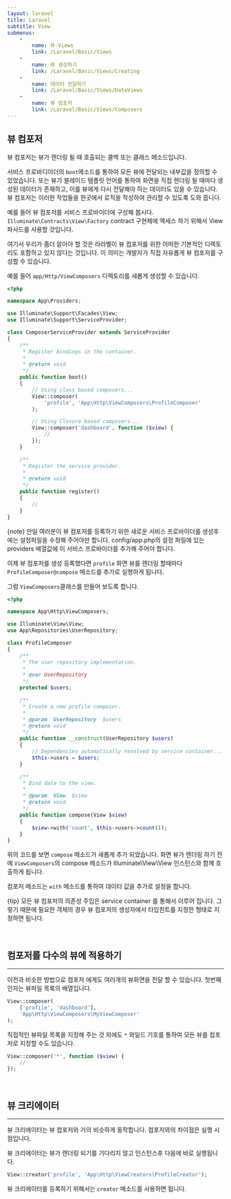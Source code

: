 ```yaml
---
layout: laravel
title: Laravel
subtitle: View
submenus:
    -
        name: 뷰-Views
        link: /Laravel/Basic/Views
    -
        name: 뷰 생성하기
        link: /Laravel/Basic/Views/Creating
    -
        name: 데이터 전달하기
        link: /Laravel/Basic/Views/DataViews
    -
        name: 뷰 컴포저
        link: /Laravel/Basic/Views/Composers
---
```


## 뷰 컴포저

뷰 컴포저는 뷰가 렌더링 될 때 호출되는 콜백 또는 클래스 메소드입니다. 

서비스 프로바디이더의 `boot`메소드를 통하여 모든 뷰에 전달되는 내부값을 정의할 수 있었습니다. 또는 뷰가 블레이드 템플릿 언어를 통하여 화면을 직접 렌더링 될 때마다 생성된 데이터가 존재하고, 이를 뷰에게 다시 전달해야 하는 데이터도 있을 수 있습니다. 뷰 컴포저는 이러한 작업들을 한곳에서 로직을 작성하여 관리할 수 있도록 도와 줍니다.

예를 들어 뷰 컴포저를 서비스 프로바이더에 구성해 봅시다. `Illuminate\Contracts\View\Factory` contract 구현체에 엑세스 하기 위해서 View 파사드를 사용할 것입니다. 

여기서 우리가 좀더 알아야 할 것은 라라벨이 뷰 컴포저를 위한 어떠한 기본적인 디렉토리도 포함하고 있지 않다는 것입니다. 이 의미는 개발자가 직접 자유롭게 뷰 컴포저를 구성할 수 있습니다. 

예를 들어 `app/Http/ViewComposers` 디렉토리를 새롭게 생성할 수 있습니다.

```php
<?php

namespace App\Providers;

use Illuminate\Support\Facades\View;
use Illuminate\Support\ServiceProvider;

class ComposerServiceProvider extends ServiceProvider
{
    /**
     * Register bindings in the container.
     *
     * @return void
     */
    public function boot()
    {
        // Using class based composers...
        View::composer(
            'profile', 'App\Http\ViewComposers\ProfileComposer'
        );

        // Using Closure based composers...
        View::composer('dashboard', function ($view) {
            //
        });
    }

    /**
     * Register the service provider.
     *
     * @return void
     */
    public function register()
    {
        //
    }
}
```

{note} 만일 여러분이 뷰 컴포저를 등록하기 위한 새로운 서비스 프로바이더를 생성후에는 설정파일을 수정해 주어야만 합니다. config/app.php의 설정 파일에 있는 providers 배열값에 이 서비스 프로바이더를 추가해 주어야 합니다.

이제 뷰 컴포저를 생성 등록했다면 `profile` 화면 뷰를 렌더링 할때마다 `ProfileComposer@compose` 메소드를 추가로 실행하게 됩니다.


그럼 `ViewComposers`클래스를 만들어 보도록 합니다.

```php
<?php

namespace App\Http\ViewComposers;

use Illuminate\View\View;
use App\Repositories\UserRepository;

class ProfileComposer
{
    /**
     * The user repository implementation.
     *
     * @var UserRepository
     */
    protected $users;

    /**
     * Create a new profile composer.
     *
     * @param  UserRepository  $users
     * @return void
     */
    public function __construct(UserRepository $users)
    {
        // Dependencies automatically resolved by service container...
        $this->users = $users;
    }

    /**
     * Bind data to the view.
     *
     * @param  View  $view
     * @return void
     */
    public function compose(View $view)
    {
        $view->with('count', $this->users->count());
    }
}
```

위의 코드를 보면 `compose` 메소드가 새롭게 추가 되었습니다. 화면 뷰가 렌더링 하기 전에 `ViewComposers`의 compose 메소드가 Illuminate\View\View 인스턴스와 함께 호출하게 됩니다.

컴포저 메소드는 `with` 메소드를 통하여 데이터 값을 추가로 설정을 합니다.

{tip} 모든 뷰 컴포저의 의존성 주입은 service container 를 통해서 이루어 집니다. 그렇기 때문에 필요한 객체의 경우 뷰 컴포저의 생성자에서 타입힌트를 지정한 형태로 지정하면 됩니다.

<br>

## 컴포저를 다수의 뷰에 적용하기
---

이전과 비슷한 방법으로 컴포저 에게도 여러개의 뷰화면을 전달 할 수 있습니다. 첫번째 인자는 뷰파일 목록의 배열입니다. 

```php
View::composer(
    ['profile', 'dashboard'],
    'App\Http\ViewComposers\MyViewComposer'
);
```

직접적인 뷰파일 목록을 지정해 주는 것 외에도 `*` 와일드 기호를 통하여 모든 뷰를 컴포저로 지정할 수도 있습니다.

```php
View::composer('*', function ($view) {
    //
});
```

<br>

## 뷰 크리에이터
---

뷰 크리에이터는 뷰 컴포저와 거의 비슷하게 동작합니다. 컴포저와의 차이점은 실행 시점입니다. 

뷰 크리에이터는 뷰가 렌더링 되기를 기다리지 않고 인스턴스후 다음에 바로 실행됩니다. 

```php
View::creator('profile', 'App\Http\ViewCreators\ProfileCreator');
```

뷰 크리에이터를 등록하기 위해서는 `creator` 메소드를 사용하면 됩니다.

<br>